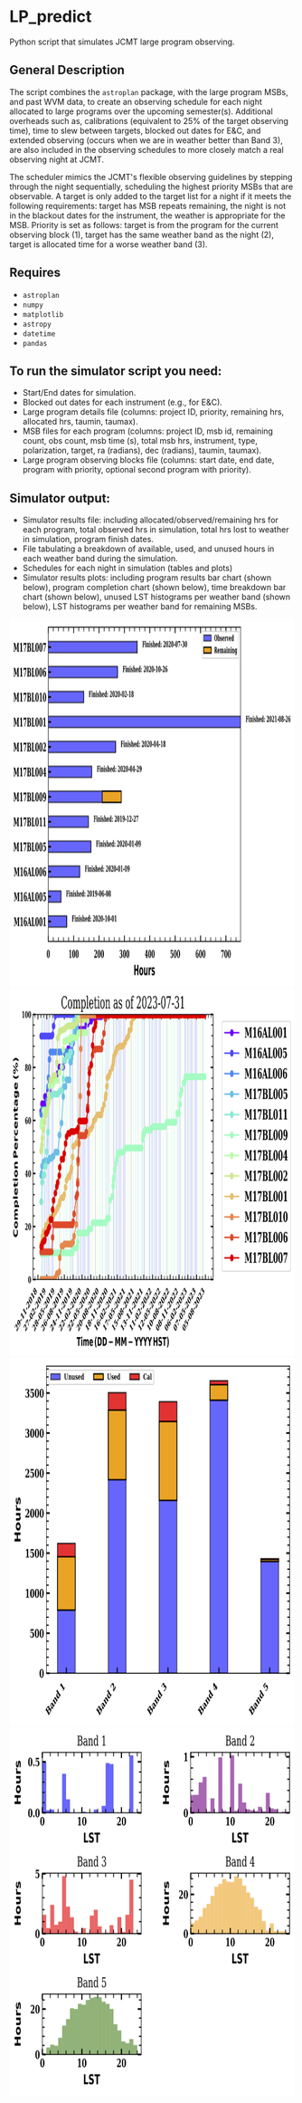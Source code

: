 # LP_predict
Python script that simulates JCMT large program observing.

## General Description
The script combines the `astroplan` package, with the large program MSBs, and past WVM data, to create an observing schedule for each night allocated to large programs over the upcoming semester(s). Additional overheads such as, calibrations (equivalent to 25\% of the target observing time), time to slew between targets, blocked out dates for E\&C, and extended observing (occurs when we are in weather better than Band 3), are also included in the observing schedules to more closely match a real observing night at JCMT. 

The scheduler mimics the JCMT's flexible observing guidelines by stepping through the night sequentially, scheduling the highest priority MSBs that are observable. 
A target is only added to the target list for a night if it meets the following requirements: target has MSB repeats remaining, the night is not in the blackout dates for the instrument, the weather is appropriate for the MSB. 
Priority is set as follows: target is from the program for the current observing block (1), target has the same weather band as the night (2), target is allocated time for a worse weather band (3).


## Requires
* `astroplan`
* `numpy`
* `matplotlib`
* `astropy`
* `datetime`
* `pandas`

## To run the simulator script you need:

*  Start/End dates for simulation.
* Blocked out dates for each instrument (e.g., for E\&C).
* Large program details file (columns: project ID, priority, remaining hrs, allocated hrs, taumin, taumax).
* MSB files for each program (columns: project ID, msb id, remaining count, obs count, msb time (s), total msb hrs, instrument, type, polarization, target, ra (radians), dec (radians), taumin, taumax).
* Large program observing blocks file (columns: start date, end date, program with priority, optional second program with priority).

## Simulator output:

* Simulator results file: including allocated/observed/remaining hrs for each program, total observed hrs in simulation, total hrs lost to weather in simulation, program finish dates.
* File tabulating a breakdown of available, used, and unused hours in each weather band during the simulation.
* Schedules for each night in simulation (tables and plots)
*  Simulator results plots: including program results bar chart (shown below), program completion chart (shown below), time breakdown bar chart (shown below), unused LST histograms per weather band (shown below), LST histograms per weather band for remaining MSBs.

<img src="docs/prog_results.png" width="750" height="650" title='Program Results'>
<img src="docs/prog_completion.png" width="800" height="650" title='Program Completion'>
<img src="docs/unused_bar.png" width="725" height="650" title='Time Breakdown'>
<img src="docs/unused_RA.png" width="675" height="650" title='Unused LST'>
